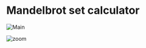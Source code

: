 # Mandelbrot set calculator

![Main](https://github.com/user-attachments/assets/6653ee8e-7b0a-4022-aee8-ba1969b643af)

![zoom](https://github.com/user-attachments/assets/98900dea-2f8b-4cf9-b1c1-1c1e5567f5fb)
